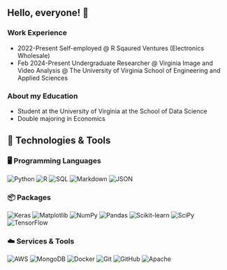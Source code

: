 ## Hello, everyone! 👋

### Work Experience
* 2022-Present Self-employed @ R Sqaured Ventures (Electronics Wholesale)
* Feb 2024-Present Undergraduate Researcher @ Virginia Image and Video Analysis @ The University of Virginia School of Engineering and Applied Sciences

### About my Education
* Student at the University of Virginia at the School of Data Science
* Double majoring in Economics

## 🔧 Technologies & Tools

### 🖥️ Programming Languages
![Python](https://img.shields.io/badge/-Python-3776AB?style=for-the-badge&logo=python&logoColor=white)
![R](https://img.shields.io/badge/-R-276DC3?style=for-the-badge&logo=r&logoColor=white)
![SQL](https://img.shields.io/badge/-SQL-CC2927?style=for-the-badge&logo=microsoft-sql-server&logoColor=white)
![Markdown](https://img.shields.io/badge/-Markdown-000000?style=for-the-badge&logo=markdown&logoColor=white)
![JSON](https://img.shields.io/badge/-JSON-5E5C5C?style=for-the-badge&logo=json&logoColor=white)

### 📦 Packages
![Keras](https://img.shields.io/badge/-Keras-D00000?style=for-the-badge&logo=keras&logoColor=white)
![Matplotlib](https://img.shields.io/badge/-Matplotlib-11557C?style=for-the-badge)
![NumPy](https://img.shields.io/badge/-NumPy-013243?style=for-the-badge&logo=numpy&logoColor=white)
![Pandas](https://img.shields.io/badge/-Pandas-150458?style=for-the-badge&logo=pandas&logoColor=white)
![Scikit-learn](https://img.shields.io/badge/-Scikit--learn-F7931E?style=for-the-badge&logo=scikit-learn&logoColor=white)
![SciPy](https://img.shields.io/badge/-SciPy-8CAAE6?style=for-the-badge&logo=scipy&logoColor=white)
![TensorFlow](https://img.shields.io/badge/-TensorFlow-FF6F00?style=for-the-badge&logo=tensorflow&logoColor=white)

### ☁️ Services & Tools
![AWS](https://img.shields.io/badge/-AWS-232F3E?style=for-the-badge&logo=amazon-aws&logoColor=white)
![MongoDB](https://img.shields.io/badge/-MongoDB-47A248?style=for-the-badge&logo=mongodb&logoColor=white)
![Docker](https://img.shields.io/badge/-Docker-2496ED?style=for-the-badge&logo=docker&logoColor=white)
![Git](https://img.shields.io/badge/-Git-F05032?style=for-the-badge&logo=git&logoColor=white)
![GitHub](https://img.shields.io/badge/-GitHub-181717?style=for-the-badge&logo=github&logoColor=white)
![Apache](https://img.shields.io/badge/-Apache-D22128?style=for-the-badge&logo=apache&logoColor=white)
